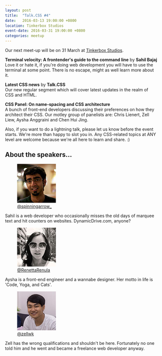```yaml
---
layout: post
title:  "Talk.CSS #4"
date:   2016-03-13 19:00:00 +0800
location: Tinkerbox Studios
event-date: 2016-03-31 19:00:00 +0800
categories: meetup
---
```


Our next meet-up will be on 31 March at [Tinkerbox Studios](https://www.tinkerbox.com.sg/). 

**Terminal velocity: A frontender's guide to the command line** by **Sahil Bajaj**   
Love it or hate it, if you're doing web development you will have to use the terminal at some point. There is no escape, might as well learn more about it. 

**Latest CSS news** by **Talk.CSS**  
Our new regular segment which will cover latest updates in the realm of CSS and HTML.

**CSS Panel: On name-spacing and CSS architecture**  
A bunch of front-end developers discussing their preferences on how they architect their CSS. Our motley group of panelists are: Chris Lienert, Zell Liew, Aysha Anggraini and Chen Hui Jing.

Also, if you want to do a lightning talk, please let us know before the event starts. We're more than happy to slot you in. Any CSS-related topics at ANY level are welcome because we're all here to learn and share. :)

## About the speakers...

<div class="o-flex c-speakers">

  <div class="o-flex3__item c-speaker">
    <figure>
      <img class="c-speaker__img" src="/img/talk-4/sb.jpg" srcset="/img/talk-4/sb@2x.jpg 2x" alt="Sahil Bajaj"/>
      <figcaption><a class="c-speaker__link" href="https://twitter.com/spinningarrow_">@spinningarrow_</a></figcaption>
    </figure>
    <p class="c-speaker__intro">Sahil is a web developer who occasionally misses the old days of marquee text and hit counters on websites. DynamicDrive.com, anyone?</p>
  </div>

  <div class="o-flex3__item c-speaker">
    <figure>
      <img class="c-speaker__img" src="/img/talk-4/ren.jpg" srcset="/img/talk-4/ren@2x.jpg 2x" alt="Ren Aysha"/>
      <figcaption><a class="c-speaker__link" href="https://twitter.com/RenettaRenula">@RenettaRenula</a></figcaption>
    </figure>
    <p class="c-speaker__intro">Aysha is a front-end engineer and a wannabe designer. Her motto in life is 'Code, Yoga, and Cats'.</p>
  </div>

  <div class="o-flex3__item c-speaker">
    <figure>
      <img class="c-speaker__img" src="/img/talk-1/zell.jpg" srcset="/img/talk-1/zell@2x.jpg 2x" alt="Zell Liew"/>
      <figcaption><a class="c-speaker__link" href="https://twitter.com/zellwk">@zellwk</a></figcaption>
    </figure>
    <p class="c-speaker__intro">Zell has the wrong qualifications and shouldn't be here. Fortunately no one told him and he went and became a freelance web developer anyway.</p>
  </div>


</div>
